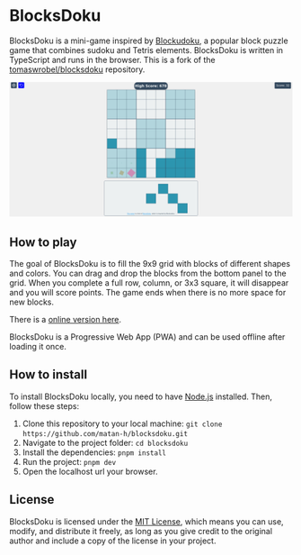 # BlocksDoku

BlocksDoku is a mini-game inspired by [Blockudoku](https://play.google.com/store/apps/details?id=com.easybrain.block.puzzle.games), a popular block puzzle game that combines sudoku and Tetris elements. BlocksDoku is written in TypeScript and runs in the browser. This is a fork of the [tomaswrobel/blocksdoku](https://github.com/tomaswrobel/blocksdoku) repository.

![screenshot](screenshots/game.png)

## How to play
The goal of BlocksDoku is to fill the 9x9 grid with blocks of different shapes and colors. You can drag and drop the blocks from the bottom panel to the grid. When you complete a full row, column, or 3x3 square, it will disappear and you will score points. The game ends when there is no more space for new blocks.

There is a [online version here](http://matan-h.com/blocksdoku/).

BlocksDoku is a Progressive Web App (PWA) and can be used offline after loading it once.

## How to install
To install BlocksDoku locally, you need to have [Node.js](https://nodejs.org) installed. Then, follow these steps:

1. Clone this repository to your local machine: `git clone https://github.com/matan-h/blocksdoku.git`
2. Navigate to the project folder: `cd blocksdoku`
3. Install the dependencies: `pnpm install`
4. Run the project: `pnpm dev`
6. Open the localhost url your browser.

## License

BlocksDoku is licensed under the [MIT License](https://opensource.org/license/MIT/), which means you can use, modify, and distribute it freely, as long as you give credit to the original author and include a copy of the license in your project.
